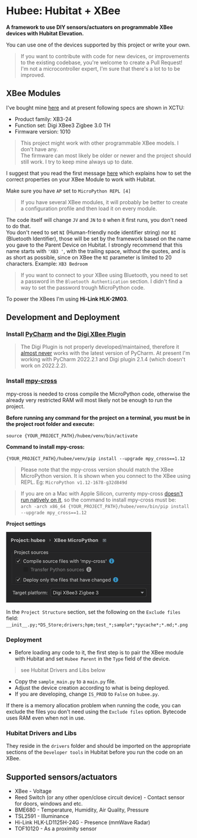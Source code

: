 
# Hubee: Hubitat + XBee  
  
**A framework to use DIY sensors/actuators on programmable XBee devices with Hubitat Elevation.**  
  
You can use one of the devices supported by this project or write your own.  
> If you want to contribute with code for new devices, or improvements to the existing codebase, you're welcome to create a Pull Request!  
> I'm not a microcontroller expert, I'm sure that there's a lot to to be improved.  
  
## XBee Modules  
I've bought mine [here](https://www.sparkfun.com/products/15126) and at present following specs are shown in XCTU:  
  
- Product family: XB3-24  
- Function set: Digi XBee3 Zigbee 3.0 TH  
- Firmware version: 1010  
  
> This project might work with other programmable XBee models. I don't have any.  
> The firmware can most likely be older or newer and the project should still work. I try to keep mine always up to date.  
  
I suggest that you read the first message [here](https://community.hubitat.com/t/everything-xbee/2328) which explains how to set the correct properties on your XBee Module to work with Hubitat.  
  
Make sure you have `AP` set to `MicroPython REPL [4]`  
  
> If you have several XBee modules, it will probably be better to create a configuration profile and then load it on every module.  
  
The code itself will change `JV` and `JN` to `0` when it first runs, you don't need to do that.  
You don't need to set `NI` (Human-friendly node identifier string) nor `BI` (Bluetooth Identifier), those will be set by the framework based on the name you gave to the Parent Device on Hubitat. I strongly recommend that this name starts with `'XB3 '`, with the trailing space, without the quotes, and is as short as possible, since on XBee the `NI` parameter is limited to 20 characters. Example: `XB3 Bedroom`  
  
> If you want to connect to your XBee using Bluetooth, you need to set a password in the `Bluetooth Authentication` section. I didn't find a way to set the password trough MicroPython code.  

To power the XBees I'm using **Hi-Link HLK-2M03**.
  
## Development and Deployment  
  
### Install [PyCharm](https://www.jetbrains.com/pycharm/) and the [Digi XBee Plugin](https://plugins.jetbrains.com/plugin/12445-digi-xbee)  
  
> The Digi Plugin is not properly developed/maintained, therefore it [almost never](https://www.digi.com/support/forum/83401/pycharm-plugin-doesnt-work-with-pycharm-2022-2-2) works with the latest version of PyCharm. At present I'm working with PyCharm 2022.2.1 and Digi plugin 2.1.4 (which doesn't work on 2022.2.2).  
  
### Install [mpy-cross](https://pypi.org/project/mpy-cross/)  
mpy-cross is needed to cross compile the MicroPython code, otherwise the already very restricted RAM will most likely not be enough to run the project.  
  
**Before running any command for the project on a terminal, you must be in the project root folder and execute:**  
  
`source {YOUR_PROJECT_PATH}/hubee/venv/bin/activate`  
  
**Command to install mpy-cross:**  
  
`{YOUR_PROJECT_PATH}/hubee/venv/pip install --upgrade mpy_cross==1.12`  
  
> Please note that the mpy-cross version should match the XBee MicroPython version. It is shown when you connect to the XBee using REPL. Eg: `MicroPython v1.12-1678-g32d849d`  
  
> If you are on a Mac with Apple Silicon, currenty mpy-cross [doesn't run natively on it](https://gitlab.com/alelec/mpy_cross/-/issues/17), so the command to install mpy-cross must be:  
> `arch -arch x86_64 {YOUR_PROJECT_PATH}/hubee/venv/bin/pip install --upgrade mpy_cross==1.12`  
  
**Project settings**  
  
![settings](xbee-micropython.png)  
  
In the `Project Structure` section, set the following on the `Exclude files` field:  
`__init__.py;*DS_Store;drivers;hpm;test_*;sample*;*pycache*;*.md;*.png`  
  
### Deployment  
  
* Before loading any code to it, the first step is to pair the XBee module with Hubitat and set `Hubee Parent` in the `Type` field of the device.  
> see Hubitat Drivers and Libs below  
* Copy the `sample_main.py` to a `main.py` file.  
* Adjust the device creation according to what is being deployed.  
* If you are developing, change `IS_PROD` to `False` on `hubee.py`.  
  
  
If there is a memory allocation problem when running the code, you can exclude the files you don't need using the `Exclude files` option. Bytecode uses RAM even when not in use.  
  
### Hubitat Drivers and Libs  
  
They reside in the `drivers` folder and should be imported on the appropriate sections of the `Developer tools` in Hubitat before you run the code on an XBee.  
  
## Supported sensors/actuators  
* XBee - Voltage  
* Reed Switch (or any other open/close circuit device) - Contact sensor for doors, windows and etc.  
* BME680 - Temperature, Humidity, Air Quality, Pressure  
* TSL2591 - Illuminance  
* Hi-Link HLK-LD1125H-24G - Presence (mmWave Radar)  
* TOF10120 - As a proximity sensor